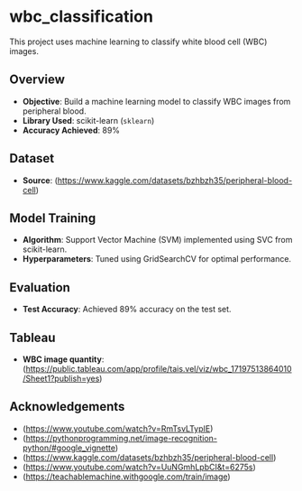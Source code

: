 # wbc_classification
This project uses machine learning to classify white blood cell (WBC) images.

## Overview

- **Objective**: Build a machine learning model to classify WBC images from peripheral blood.
- **Library Used**: scikit-learn (`sklearn`)
- **Accuracy Achieved**: 89%

## Dataset

- **Source**: (https://www.kaggle.com/datasets/bzhbzh35/peripheral-blood-cell)

## Model Training

- **Algorithm**: Support Vector Machine (SVM) implemented using SVC from scikit-learn.
- **Hyperparameters**: Tuned using GridSearchCV for optimal performance.

## Evaluation

- **Test Accuracy**: Achieved 89% accuracy on the test set.

## Tableau

- **WBC image quantity**: (https://public.tableau.com/app/profile/tais.vel/viz/wbc_17197513864010/Sheet1?publish=yes)

## Acknowledgements

- (https://www.youtube.com/watch?v=RmTsvLTypIE)
- (https://pythonprogramming.net/image-recognition-python/#google_vignette)
- (https://www.kaggle.com/datasets/bzhbzh35/peripheral-blood-cell)
- (https://www.youtube.com/watch?v=UuNGmhLpbCI&t=6275s)
- (https://teachablemachine.withgoogle.com/train/image)
